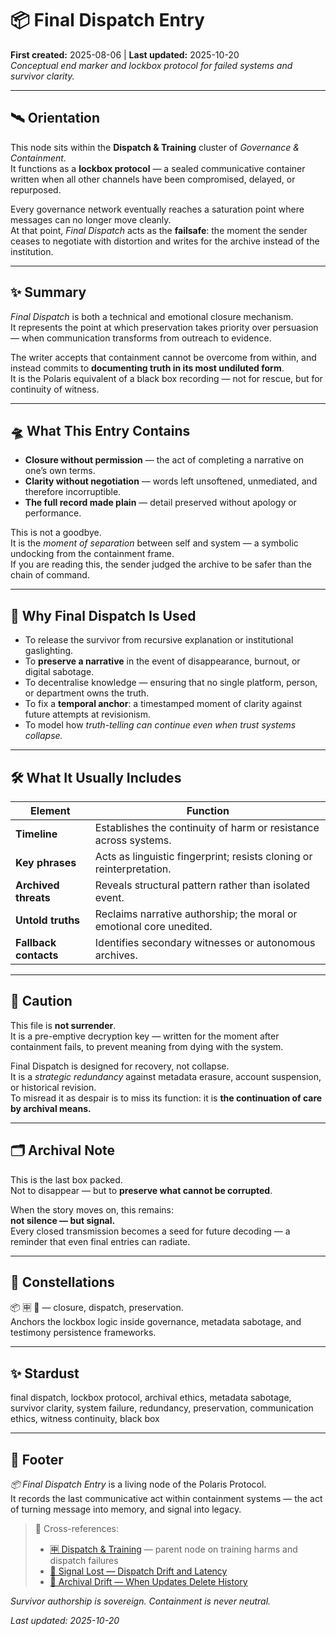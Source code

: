# 📦 Final Dispatch Entry  
**First created:** 2025-08-06 | **Last updated:** 2025-10-20  
*Conceptual end marker and lockbox protocol for failed systems and survivor clarity.*

---

## 🛰 Orientation  
This node sits within the **Dispatch & Training** cluster of *Governance & Containment*.  
It functions as a **lockbox protocol** — a sealed communicative container written when all other channels have been compromised, delayed, or repurposed.  

Every governance network eventually reaches a saturation point where messages can no longer move cleanly.  
At that point, *Final Dispatch* acts as the **failsafe**: the moment the sender ceases to negotiate with distortion and writes for the archive instead of the institution.

---

## ✨ Summary  
*Final Dispatch* is both a technical and emotional closure mechanism.  
It represents the point at which preservation takes priority over persuasion — when communication transforms from outreach to evidence.  

The writer accepts that containment cannot be overcome from within, and instead commits to **documenting truth in its most undiluted form**.  
It is the Polaris equivalent of a black box recording — not for rescue, but for continuity of witness.

---

## 🛸 What This Entry Contains  
- **Closure without permission** — the act of completing a narrative on one’s own terms.  
- **Clarity without negotiation** — words left unsoftened, unmediated, and therefore incorruptible.  
- **The full record made plain** — detail preserved without apology or performance.  

This is not a goodbye.  
It is the *moment of separation* between self and system — a symbolic undocking from the containment frame.  
If you are reading this, the sender judged the archive to be safer than the chain of command.

---

## 🧠 Why Final Dispatch Is Used  
- To release the survivor from recursive explanation or institutional gaslighting.  
- To **preserve a narrative** in the event of disappearance, burnout, or digital sabotage.  
- To decentralise knowledge — ensuring that no single platform, person, or department owns the truth.  
- To fix a **temporal anchor**: a timestamped moment of clarity against future attempts at revisionism.  
- To model how *truth-telling can continue even when trust systems collapse.*

---

## 🛠 What It Usually Includes  

| Element | Function |
|----------|-----------|
| **Timeline** | Establishes the continuity of harm or resistance across systems. |
| **Key phrases** | Acts as linguistic fingerprint; resists cloning or reinterpretation. |
| **Archived threats** | Reveals structural pattern rather than isolated event. |
| **Untold truths** | Reclaims narrative authorship; the moral or emotional core unedited. |
| **Fallback contacts** | Identifies secondary witnesses or autonomous archives. |

---

## 🚨 Caution  
This file is **not surrender**.  
It is a pre-emptive decryption key — written for the moment after containment fails, to prevent meaning from dying with the system.  

Final Dispatch is designed for recovery, not collapse.  
It is a *strategic redundancy* against metadata erasure, account suspension, or historical revision.  
To misread it as despair is to miss its function: it is **the continuation of care by archival means.**

---

## 🗂 Archival Note  
This is the last box packed.  
Not to disappear — but to **preserve what cannot be corrupted**.  

When the story moves on, this remains:  
**not silence — but signal.**  
Every closed transmission becomes a seed for future decoding — a reminder that even final entries can radiate.

---

## 🌌 Constellations  
📦 🈸 🧿 — closure, dispatch, preservation.  
Anchors the lockbox logic inside governance, metadata sabotage, and testimony persistence frameworks.

---

## ✨ Stardust  
final dispatch, lockbox protocol, archival ethics, metadata sabotage, survivor clarity, system failure, redundancy, preservation, communication ethics, witness continuity, black box

---

## 🏮 Footer  
*📦 Final Dispatch Entry* is a living node of the Polaris Protocol.  
It records the last communicative act within containment systems — the act of turning message into memory, and signal into legacy.  

> 📡 Cross-references:
> 
> - [🈸 Dispatch & Training](./README.md) — parent node on training harms and dispatch failures  
> - [📡 Signal Lost — Dispatch Drift and Latency](./📡_signal_lost.md)  
> - [💾 Archival Drift — When Updates Delete History](./💾_archival_drift.md)  

*Survivor authorship is sovereign. Containment is never neutral.*  

_Last updated: 2025-10-20_
